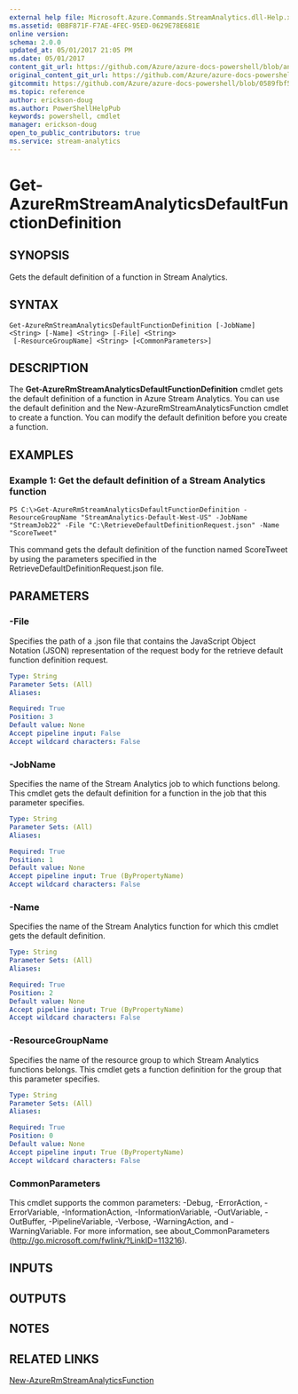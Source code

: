 ```yaml
---
external help file: Microsoft.Azure.Commands.StreamAnalytics.dll-Help.xml
ms.assetid: 0BBF871F-F7AE-4FEC-95ED-0629E78E681E
online version:
schema: 2.0.0
updated_at: 05/01/2017 21:05 PM
ms.date: 05/01/2017
content_git_url: https://github.com/Azure/azure-docs-powershell/blob/anne052617/azureps-cmdlets-docs/ResourceManager/AzureRM.StreamAnalytics/v1.0.12/Get-AzureRmStreamAnalyticsDefaultFunctionDefinition.md
original_content_git_url: https://github.com/Azure/azure-docs-powershell/blob/anne052617/azureps-cmdlets-docs/ResourceManager/AzureRM.StreamAnalytics/v1.0.12/Get-AzureRmStreamAnalyticsDefaultFunctionDefinition.md
gitcommit: https://github.com/Azure/azure-docs-powershell/blob/0589fbf53d27e39e0cf445261d29c64fb0859d62
ms.topic: reference
author: erickson-doug
ms.author: PowerShellHelpPub
keywords: powershell, cmdlet
manager: erickson-doug
open_to_public_contributors: true
ms.service: stream-analytics
---
```


# Get-AzureRmStreamAnalyticsDefaultFunctionDefinition

## SYNOPSIS
Gets the default definition of a function in Stream Analytics.

## SYNTAX

```
Get-AzureRmStreamAnalyticsDefaultFunctionDefinition [-JobName] <String> [-Name] <String> [-File] <String>
 [-ResourceGroupName] <String> [<CommonParameters>]
```

## DESCRIPTION
The **Get-AzureRmStreamAnalyticsDefaultFunctionDefinition** cmdlet gets the default definition of a function in Azure Stream Analytics.
You can use the default definition and the New-AzureRmStreamAnalyticsFunction cmdlet to create a function.
You can modify the default definition before you create a function.

## EXAMPLES

### Example 1: Get the default definition of a Stream Analytics function
```
PS C:\>Get-AzureRmStreamAnalyticsDefaultFunctionDefinition -ResourceGroupName "StreamAnalytics-Default-West-US" -JobName "StreamJob22" -File "C:\RetrieveDefaultDefinitionRequest.json" -Name "ScoreTweet"
```

This command gets the default definition of the function named ScoreTweet by using the parameters specified in the RetrieveDefaultDefinitionRequest.json file.

## PARAMETERS

### -File
Specifies the path of a .json file that contains the JavaScript Object Notation (JSON) representation of the request body for the retrieve default function definition request.

```yaml
Type: String
Parameter Sets: (All)
Aliases: 

Required: True
Position: 3
Default value: None
Accept pipeline input: False
Accept wildcard characters: False
```

### -JobName
Specifies the name of the Stream Analytics job to which functions belong.
This cmdlet gets the default definition for a function in the job that this parameter specifies.

```yaml
Type: String
Parameter Sets: (All)
Aliases: 

Required: True
Position: 1
Default value: None
Accept pipeline input: True (ByPropertyName)
Accept wildcard characters: False
```

### -Name
Specifies the name of the Stream Analytics function for which this cmdlet gets the default definition.

```yaml
Type: String
Parameter Sets: (All)
Aliases: 

Required: True
Position: 2
Default value: None
Accept pipeline input: True (ByPropertyName)
Accept wildcard characters: False
```

### -ResourceGroupName
Specifies the name of the resource group to which Stream Analytics functions belongs.
This cmdlet gets a function definition for the group that this parameter specifies.

```yaml
Type: String
Parameter Sets: (All)
Aliases: 

Required: True
Position: 0
Default value: None
Accept pipeline input: True (ByPropertyName)
Accept wildcard characters: False
```

### CommonParameters
This cmdlet supports the common parameters: -Debug, -ErrorAction, -ErrorVariable, -InformationAction, -InformationVariable, -OutVariable, -OutBuffer, -PipelineVariable, -Verbose, -WarningAction, and -WarningVariable. For more information, see about_CommonParameters (http://go.microsoft.com/fwlink/?LinkID=113216).

## INPUTS

## OUTPUTS

## NOTES

## RELATED LINKS

[New-AzureRmStreamAnalyticsFunction](./New-AzureRmStreamAnalyticsFunction.md)


